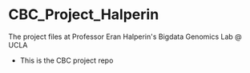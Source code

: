 # CBC_Project_Halperin
The project files at Professor Eran Halperin's Bigdata Genomics Lab @ UCLA

- This is the CBC project repo

